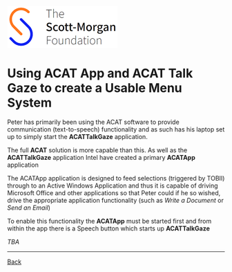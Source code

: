 ![smf-logo](../../images/smf-logo.png)
# Using ACAT App and ACAT Talk Gaze to create a Usable Menu System

Peter has primarily been using the ACAT software to provide communication (text-to-speech) functionality and as such has his laptop
set up to simply start the **ACATTalkGaze** application.

The full **ACAT** solution is more capable than this.  As well as the **ACATTalkGaze** application Intel have created a primary **ACATApp** application

The ACATApp application is designed to feed selections (triggered by TOBII) through to an Active Windows Application and thus it is capable
of driving Microsoft Office and other applications so that Peter could if he so wished, drive the appropriate application functionality
(such as _Write a Document_ or _Send an Email_)

To enable this functionality the **ACATApp** must be started first and from within the app there is a Speech button which starts up **ACATTalkGaze**

_TBA_

<hr>

[Back](../readme.md)

